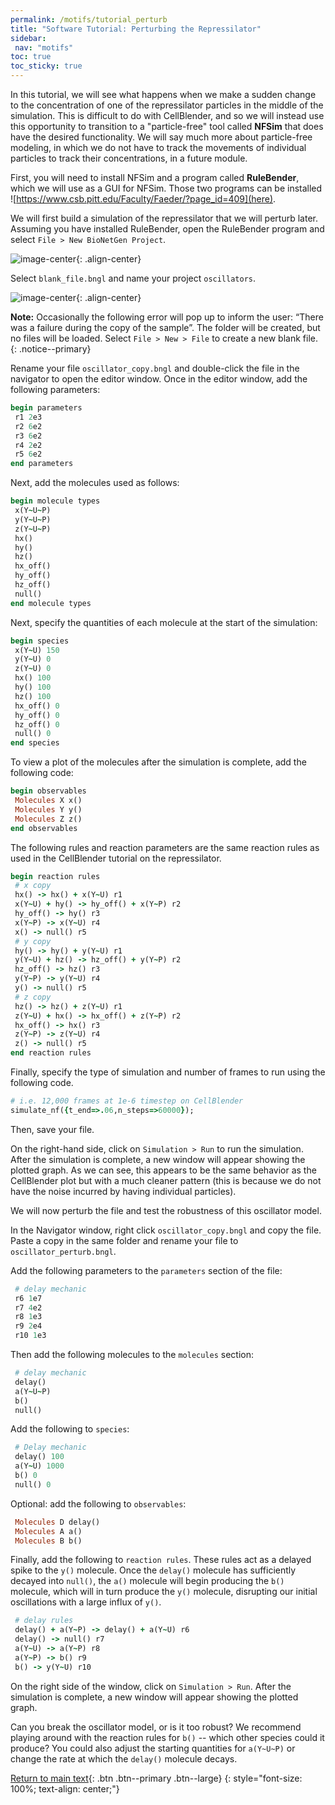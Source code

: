 ```yaml
---
permalink: /motifs/tutorial_perturb
title: "Software Tutorial: Perturbing the Repressilator"
sidebar:
 nav: "motifs"
toc: true
toc_sticky: true
---
```


In this tutorial, we will see what happens when we make a sudden change to the concentration of one of the repressilator particles in the middle of the simulation. This is difficult to do with CellBlender, and so we will instead use this opportunity to transition to a "particle-free" tool called **NFSim** that does have the desired functionality. We will say much more about particle-free modeling, in which we do not have to track the movements of individual particles to track their concentrations, in a future module.

First, you will need to install NFSim and a program called **RuleBender**, which we will use as a GUI for NFSim. Those two programs can be installed ![https://www.csb.pitt.edu/Faculty/Faeder/?page_id=409](here).


We will first build a simulation of the repressilator that we will perturb later. Assuming you have installed RuleBender, open the RuleBender program and select `File > New BioNetGen Project`.

![image-center](../assets/images/nfsim_new_project.png){: .align-center}

Select `blank_file.bngl` and name your project `oscillators`.

![image-center](../assets/images/nfsim_new_file.png){: .align-center}

**Note:** Occasionally the following error will pop up to inform the user: “There was a failure during the copy of the sample”. The folder will be created, but no files will be loaded. Select `File > New > File` to create a new blank file.
{: .notice--primary}

Rename your file `oscillator_copy.bngl` and double-click the file in the navigator to open the editor window. Once in the editor window, add the following parameters:

~~~ ruby
begin parameters
 r1 2e3
 r2 6e2
 r3 6e2
 r4 2e2
 r5 6e2
end parameters
~~~

Next, add the molecules used as follows:

~~~ ruby
begin molecule types
 x(Y~U~P)
 y(Y~U~P)
 z(Y~U~P)
 hx()
 hy()
 hz()
 hx_off()
 hy_off()
 hz_off()
 null()
end molecule types
~~~

Next, specify the quantities of each molecule at the start of the simulation:

~~~ ruby
begin species
 x(Y~U) 150
 y(Y~U) 0
 z(Y~U) 0
 hx() 100
 hy() 100
 hz() 100
 hx_off() 0
 hy_off() 0
 hz_off() 0
 null() 0
end species
~~~

To view a plot of the molecules after the simulation is complete, add the following code:

~~~ ruby
begin observables
 Molecules X x()
 Molecules Y y()
 Molecules Z z()
end observables
~~~

The following rules and reaction parameters are the same reaction rules as used in the CellBlender tutorial on the repressilator.

~~~ ruby
begin reaction rules
 # x copy
 hx() -> hx() + x(Y~U) r1
 x(Y~U) + hy() -> hy_off() + x(Y~P) r2
 hy_off() -> hy() r3
 x(Y~P) -> x(Y~U) r4
 x() -> null() r5
 # y copy
 hy() -> hy() + y(Y~U) r1
 y(Y~U) + hz() -> hz_off() + y(Y~P) r2
 hz_off() -> hz() r3
 y(Y~P) -> y(Y~U) r4
 y() -> null() r5
 # z copy
 hz() -> hz() + z(Y~U) r1
 z(Y~U) + hx() -> hx_off() + z(Y~P) r2
 hx_off() -> hx() r3
 z(Y~P) -> z(Y~U) r4
 z() -> null() r5
end reaction rules
~~~

Finally, specify the type of simulation and number of frames to run using the following code.

~~~ ruby
# i.e. 12,000 frames at 1e-6 timestep on CellBlender
simulate_nf({t_end=>.06,n_steps=>60000});
~~~

Then, save your file.

On the right-hand side, click on `Simulation > Run` to run the simulation. After the simulation is complete, a new window will appear showing the plotted graph. As we can see, this appears to be the same behavior as the CellBlender plot but with a much cleaner pattern (this is because we do not have the noise incurred by having individual particles).

We will now perturb the file and test the robustness of this oscillator model.

In the Navigator window, right click `oscillator_copy.bngl` and copy the file. Paste a copy in the same folder and rename your file to `oscillator_perturb.bngl`.

Add the following parameters to the `parameters` section of the file:

~~~ ruby
 # delay mechanic
 r6 1e7
 r7 4e2
 r8 1e3
 r9 2e4
 r10 1e3
~~~

Then add the following molecules to the `molecules` section:

~~~ ruby
 # delay mechanic
 delay()
 a(Y~U~P)
 b()
 null()
~~~

Add the following to `species`:

~~~ ruby
 # Delay mechanic
 delay() 100
 a(Y~U) 1000
 b() 0
 null() 0
~~~

Optional: add the following to `observables`:

~~~ ruby
 Molecules D delay()
 Molecules A a()
 Molecules B b()
~~~

Finally, add the following to `reaction rules`.  These rules act as a delayed spike to the `y()` molecule. Once the `delay()` molecule has sufficiently decayed into `null()`,  the `a()` molecule will begin producing the `b()` molecule, which will in turn produce the `y()` molecule, disrupting our initial oscillations with a large influx of `y()`.

~~~ ruby
 # delay rules
 delay() + a(Y~P) -> delay() + a(Y~U) r6
 delay() -> null() r7
 a(Y~U) -> a(Y~P) r8
 a(Y~P) -> b() r9
 b() -> y(Y~U) r10
~~~

On the right side of the window, click on `Simulation > Run`. After the simulation is complete, a new window will appear showing the plotted graph.

Can you break the oscillator model, or is it too robust? We recommend playing around with the reaction rules for `b()` -- which other species could it produce? You could also adjust the starting quantities for `a(Y~U~P)` or change the rate at which the `delay()` molecule decays.

[Return to main text](conclusion#the-repressilator-is-robust-to-disturbance){: .btn .btn--primary .btn--large}
{: style="font-size: 100%; text-align: center;"}

